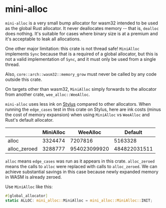 # mini-alloc

`mini-alloc` is a very small bump allocator for wasm32 intended to be used as
the global Rust allocator. It never deallocates memory -- that is, `dealloc`
does nothing.  It's suitable for cases where binary size is at a premium and
it's acceptable to leak all allocations.

One other major limitation: this crate is not thread safe! `MiniAlloc`
implements `Sync` because that is a required of a global allocator, but this is
not a valid implementation of `Sync`, and it must only be used from a single
thread.

Also, `core::arch::wasm32::memory_grow` must never be called by any code outside
this crate.

On targets other than wasm32, `MiniAlloc` simply forwards to the allocator from
another crate, `wee_alloc::WeeAlloc`.

`mini-alloc` uses less ink on 
[Stylus](https://github.com/OffchainLabs/stylus-sdk-rs) compared to other
allocators. When running the `edge_cases` test in this crate on Stylus, here are
ink costs (minus the cost of memory expansion) when using `MiniAlloc` vs
`WeeAlloc` and Rust's default allocator.


|               | MiniAlloc    | WeeAlloc     | Default      |
| ------------- | ------------ | ------------ | ------------ |
| alloc         | 3324474      | 7207816      | 5163328      |
| alloc_zeroed  | 3288777      | 954023099920 | 484822031511 |

`alloc` means `edge_cases` was run as it appears in this crate. `alloc_zeroed`
means the calls to `alloc` were replaced with calls to `alloc_zeroed`.  We can
achieve substantial savings in this case because newly expanded memory in WASM
is already zeroed.

Use `MiniAlloc` like this:

```rust
#[global_allocator]
static ALLOC: mini_alloc::MiniAlloc = mini_alloc::MiniAlloc::INIT;
```
